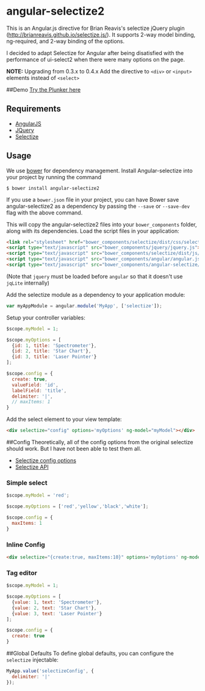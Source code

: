 angular-selectize2
==================
This is an Angular.js directive for Brian Reavis's selectize jQuery plugin (http://brianreavis.github.io/selectize.js/). It supports 2-way model binding, ng-required, and 2-way binding of the options.

I decided to adapt Selectize for Angular after being disatisfied with the performance of ui-select2 when there were many options on the page.

**NOTE:** Upgrading from 0.3.x to 0.4.x
Add the directive to `<div>` or `<input>` elements instead of `<select>`

##Demo
[Try the Plunker here](http://plnkr.co/edit/4J6IUj?p=info)

## Requirements

- [AngularJS](http://angularjs.org/)
- [JQuery](http://jquery.com/)
- [Selectize](http://brianreavis.github.io/selectize.js/)

## Usage

We use [bower](https://github.com/bower/bower) for dependency management. Install Angular-selectize into your project by running the command

`$ bower install angular-selectize2`

If you use a `bower.json` file in your project, you can have Bower save angular-selectize2 as a dependency by passing the `--save` or `--save-dev` flag with the above command.

This will copy the angular-selectize2 files into your `bower_components` folder, along with its dependencies. Load the script files in your application:
```html
<link rel="stylesheet" href="bower_components/selectize/dist/css/selectize.default.css ">
<script type="text/javascript" src="bower_components/jquery/jquery.js"></script>
<script type="text/javascript" src="bower_components/selectize/dist/js/standalone/selectize.min.js.js"></script>
<script type="text/javascript" src="bower_components/angular/angular.js"></script>
<script type="text/javascript" src="bower_components/angular-selectize/dist/selectize.js"></script>
```

(Note that `jquery` must be loaded before `angular` so that it doesn't use `jqLite` internally)


Add the selectize module as a dependency to your application module:

```javascript
var myAppModule = angular.module('MyApp', ['selectize']);
```

Setup your controller variables:

```javascript
$scope.myModel = 1;

$scope.myOptions = [
  {id: 1, title: 'Spectrometer'},
  {id: 2, title: 'Star Chart'},
  {id: 3, title: 'Laser Pointer'}
];

$scope.config = {
  create: true,
  valueField: 'id',
  labelField: 'title',
  delimiter: '|',
  // maxItems: 1
}
```

Add the select element to your view template:

```html
<div selectize="config" options='myOptions' ng-model="myModel"></div>
```

##Config
Theoretically, all of the config options from the original selectize should work. But I have not been able to test them all.

- [Selectize config options](https://github.com/brianreavis/selectize.js/blob/master/docs/usage.md)
- [Selectize API](https://github.com/brianreavis/selectize.js/blob/master/docs/api.md)

### Simple select

```javascript
$scope.myModel = 'red';

$scope.myOptions = ['red','yellow','black','white'];

$scope.config = {
  maxItems: 1
}
```

### Inline Config

```html
<div selectize="{create:true, maxItems:10}" options='myOptions' ng-model="myModel"></div>
```

### Tag editor

```javascript
$scope.myModel = 1;

$scope.myOptions = [
  {value: 1, text: 'Spectrometer'},
  {value: 2, text: 'Star Chart'},
  {value: 3, text: 'Laser Pointer'}
];

$scope.config = {
  create: true
}
```

##Global Defaults
To define global defaults, you can configure the `selectize` injectable:

```javascript
MyApp.value('selectizeConfig', {
  delimiter: '|'
});
```
